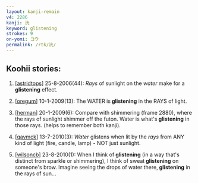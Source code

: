 ```yaml
---
layout: kanji-remain
v4: 2286
kanji: 洸
keyword: glistening
strokes: 9
on-yomi: コウ
permalink: /rtk/洸/
---
```


## Koohii stories: 

1) [<a href="http://kanji.koohii.com/profile/astridtops">astridtops</a>] 25-8-2006(44): <em>Rays</em> of sunlight on the <em>water</em> make for a<strong> glistening</strong> effect.

2) [<a href="http://kanji.koohii.com/profile/oregum">oregum</a>] 10-1-2009(13): The WATER is<strong> glistening</strong> in the RAYS of light.

3) [<a href="http://kanji.koohii.com/profile/herman">herman</a>] 20-1-2009(6): Compare with shimmering (frame 2880), where the rays of sunlight shimmer off the futon. Water is what&#039;s<strong> glistening</strong> in those rays. (helps to remember both kanji).

4) [<a href="http://kanji.koohii.com/profile/gavmck">gavmck</a>] 13-7-2010(3): <em>Water</em> glistens when lit by the <em>rays</em> from ANY kind of light (fire, candle, lamp) - NOT just sunlight.

5) [<a href="http://kanji.koohii.com/profile/wilsoncb">wilsoncb</a>] 23-8-2010(1): When I think of<strong> glistening</strong> (in a way that&#039;s distinct from sparkle or shimmering), I think of sweat<strong> glistening</strong> on someone&#039;s brow. Imagine seeing the drops of water there,<strong> glistening</strong> in the rays of sun...

